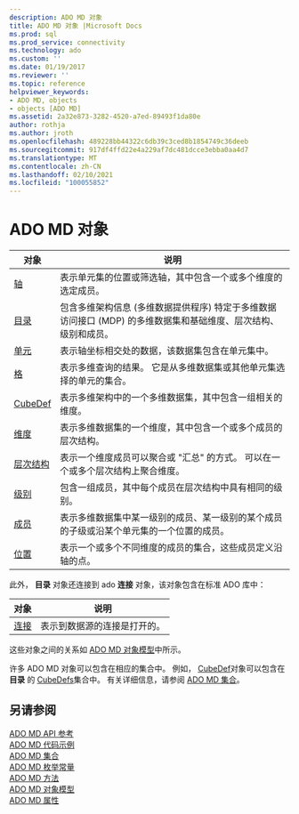```yaml
---
description: ADO MD 对象
title: ADO MD 对象 |Microsoft Docs
ms.prod: sql
ms.prod_service: connectivity
ms.technology: ado
ms.custom: ''
ms.date: 01/19/2017
ms.reviewer: ''
ms.topic: reference
helpviewer_keywords:
- ADO MD, objects
- objects [ADO MD]
ms.assetid: 2a32e873-3282-4520-a7ed-89493f1da80e
author: rothja
ms.author: jroth
ms.openlocfilehash: 489228bb44322c6db39c3ced8b1854749c36deeb
ms.sourcegitcommit: 917df4ffd22e4a229af7dc481dcce3ebba0aa4d7
ms.translationtype: MT
ms.contentlocale: zh-CN
ms.lasthandoff: 02/10/2021
ms.locfileid: "100055852"
---
```

# <a name="ado-md-objects"></a>ADO MD 对象

|对象|说明|  
|-|-|  
|[轴](./axis-object-ado-md.md)|表示单元集的位置或筛选轴，其中包含一个或多个维度的选定成员。|  
|[目录](./catalog-object-ado-md.md)|包含多维架构信息 (多维数据提供程序) 特定于多维数据访问接口 (MDP) 的多维数据集和基础维度、层次结构、级别和成员。|  
|[单元](./cell-object-ado-md.md)|表示轴坐标相交处的数据，该数据集包含在单元集中。|  
|[格](./cellset-object-ado-md.md)|表示多维查询的结果。 它是从多维数据集或其他单元集选择的单元的集合。|  
|[CubeDef](./cubedef-object-ado-md.md)|表示多维架构中的一个多维数据集，其中包含一组相关的维度。|  
|[维度](./dimension-object-ado-md.md)|表示多维数据集的一个维度，其中包含一个或多个成员的层次结构。|  
|[层次结构](./hierarchy-object-ado-md.md)|表示一个维度成员可以聚合或 "汇总" 的方式。 可以在一个或多个层次结构上聚合维度。|  
|[级别](./level-object-ado-md.md)|包含一组成员，其中每个成员在层次结构中具有相同的级别。|  
|[成员](./member-object-ado-md.md)|表示多维数据集中某一级别的成员、某一级别的某个成员的子级或沿某个单元集的一个位置的成员。|  
|[位置](./position-object-ado-md.md)|表示一个或多个不同维度的成员的集合，这些成员定义沿轴的点。|  
  
 此外， **目录** 对象还连接到 ado **连接** 对象，该对象包含在标准 ADO 库中：  
  
|对象|说明|  
|------------|-----------------|  
|[连接](../ado-api/connection-object-ado.md)|表示到数据源的连接是打开的。|  
  
 这些对象之间的关系如 [ADO MD 对象模型](./ado-md-object-model.md)中所示。  
  
 许多 ADO MD 对象可以包含在相应的集合中。 例如， [CubeDef](./cubedef-object-ado-md.md)对象可以包含在 **目录** 的 [CubeDefs](./cubedefs-collection-ado-md.md)集合中。 有关详细信息，请参阅 [ADO MD 集合](./ado-md-collections.md)。  
  
## <a name="see-also"></a>另请参阅  
 [ADO MD API 参考](./ado-md-object-model.md)   
 [ADO MD 代码示例](./ado-md-code-examples.md)   
 [ADO MD 集合](./ado-md-collections.md)   
 [ADO MD 枚举常量](./ado-md-enumerated-constants.md)   
 [ADO MD 方法](./ado-md-methods.md)   
 [ADO MD 对象模型](./ado-md-object-model.md)   
 [ADO MD 属性](./ado-md-properties.md)
